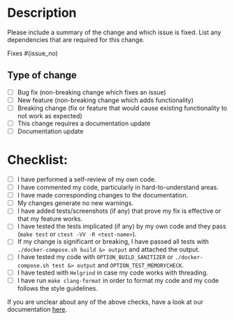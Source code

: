 # Description

Please include a summary of the change and which issue is fixed. List any dependencies that are required for this change.

Fixes #(issue_no)

<!-- Replace `issue_no` with the issue number which is fixed in this PR -->

## Type of change

<!-- Please delete options that are not relevant. -->

- [ ] Bug fix (non-breaking change which fixes an issue)
- [ ] New feature (non-breaking change which adds functionality)
- [ ] Breaking change (fix or feature that would cause existing functionality to not work as expected)
- [ ] This change requires a documentation update
- [ ] Documentation update

# Checklist:

- [ ] I have performed a self-review of my own code.
- [ ] I have commented my code, particularly in hard-to-understand areas.
- [ ] I have made corresponding changes to the documentation.
- [ ] My changes generate no new warnings.
- [ ] I have added tests/screenshots (if any) that prove my fix is effective or that my feature works.
- [ ] I have tested the tests implicated (if any) by my own code and they pass (`make test` or `ctest -VV -R <test-name>`).
- [ ] If my change is significant or breaking, I have passed all tests with `./docker-compose.sh build &> output` and attached the output.
- [ ] I have tested my code with `OPTION_BUILD_SANITIZER` or `./docker-compose.sh test &> output` and `OPTION_TEST_MEMORYCHECK`.
- [ ] I have tested with `Helgrind` in case my code works with threading.
- [ ] I have run `make clang-format` in order to format my code and my code follows the style guidelines.

If you are unclear about any of the above checks, have a look at our documentation [here](https://github.com/metacall/core/blob/develop/docs/README.md#63-debugging).

